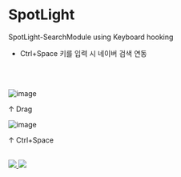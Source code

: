 # SpotLight

SpotLight-SearchModule using Keyboard hooking


- Ctrl+Space 키를 입력 시 네이버 검색 연동

</br>
</br>

![image](https://user-images.githubusercontent.com/19161231/47703378-72c22800-dc63-11e8-9028-aede98bda660.png)

</p>
↑ Drag
</p>

![image](https://user-images.githubusercontent.com/19161231/47703307-2bd43280-dc63-11e8-96d8-965e896ca514.png)
</p>
↑ Ctrl+Space
</p>

</br> 
<a href="mailto:dydtjr1994@gmail.com" target="_blank">
  <img 
src="https://img.shields.io/badge/E--mail-Yongseok%20choi-yellow.svg">
</a>

<a href="https://blog.naver.com/cys_star" target="_blank">
  <img 
src="https://img.shields.io/badge/Blog-cys__star%27s%20Blog-blue.svg">
</a>
